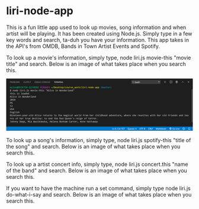 # liri-node-app
This is a fun little app used to look up movies, song information and when artist will be playing.
It has been created using Node.js. Simply type in a few key words and search, ta-duh you have your information.
This app takes in the API's from OMDB, Bands in Town Artist Events and Spotify.

To look up a movie's information, simply type, node liri.js movie-this "movie title" and search. Below is an image of what takes place when you search this.

![Movie-this image](/images/movie-this.png)

To look up a song's information, simply type, node liri.js spotify-this "title of the song" and search. Below is an image of what takes place when you search this.

To look up a artist concert info, simply type, node liri.js concert.this "name of the band" and search. Below is an image of what takes place when you search this.

If you want to have the machine run a set command, simply type node liri.js do-what-i-say and search.
Below is an image of what takes place when you search this.